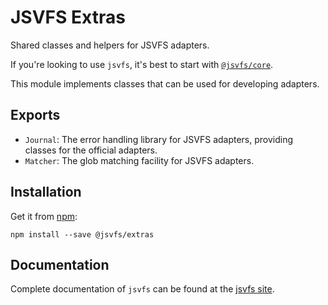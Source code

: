 # JSVFS Extras

Shared classes and helpers for JSVFS adapters.

If you're looking to use `jsvfs`, it's best to start with [`@jsvfs/core`](https://ahuggins-nhs.github.io/jsvfs/modules/_jsvfs_core.html).

This module implements classes that can be used for developing adapters.

## Exports

- `Journal`: The error handling library for JSVFS adapters, providing classes for the official adapters.
- `Matcher`: The glob matching facility for JSVFS adapters.

## Installation

Get it from [npm](https://www.npmjs.com/package/@jsvfs/extras):
```shell
npm install --save @jsvfs/extras
```

## Documentation

Complete documentation of `jsvfs` can be found at the [jsvfs site](https://ahuggins-nhs.github.io/jsvfs/).
